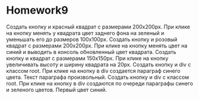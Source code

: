 # Homework9
Создать кнопку и красный квадрат с размерами 200х200px. При клике на кнопку менять у квадрата цвет заднего фона на зеленый и уменьшать его до размеров 100х100px.
Создать кнопку и розовый квадрат с размерами 200х200px. При клике на кнопку менять цвет на синий и выводить в консоль обновленный цвет квадрата.
Создать кнопку и квадрат с размерами 150х150px. При клике на кнопку увеличивать высоту и ширину квадрата на 20px.
Создать кнопку и div с классом root. При клике на кнопку в div создается параграф синего цвета. Текст параграфа произвольный.
Создать кнопку и div с классом root. При клике на кнопку в div создаются по очереди параграфы синего и зеленого цветов. Первый цвет синий.
